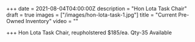 +++
date = 2021-08-04T04:00:00Z
description = "Hon Lota Task Chair"
draft = true
images = ["/images/hon-lota-task-1.jpg"]
title = "Current Pre-Owned Inventory"
video = ""

+++
Hon Lota Task Chair, reupholstered $185/ea. Qty-35 Available